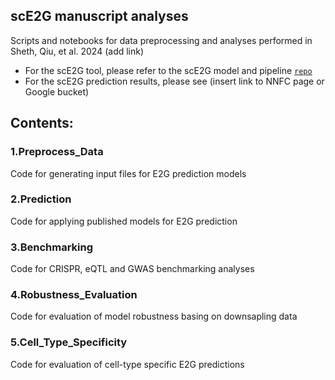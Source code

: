 ## scE2G manuscript analyses

Scripts and notebooks for data preprocessing and analyses performed in Sheth, Qiu, et al. 2024 (add link)

* For the scE2G tool, please refer to the scE2G model and pipeline [`repo`](https://github.com/EngreitzLab/sc-E2G)
* For the scE2G prediction results, please see (insert link to NNFC page or Google bucket)

## Contents:

### 1.Preprocess_Data
Code for generating input files for E2G prediction models

### 2.Prediction
Code for applying published models for E2G prediction 

### 3.Benchmarking
Code for CRISPR, eQTL and GWAS benchmarking analyses

### 4.Robustness_Evaluation
Code for evaluation of model robustness basing on downsapling data

### 5.Cell_Type_Specificity
Code for evaluation of cell-type specific E2G predictions
